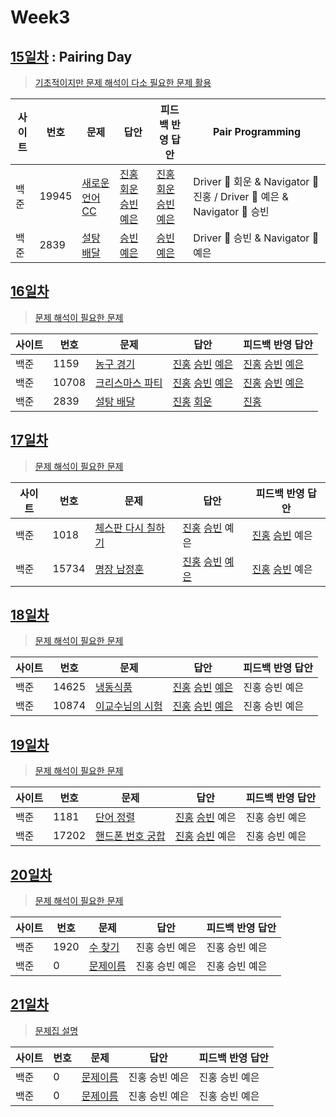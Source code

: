 # Week3

## [15일차](Day15) : Pairing Day

> [기초적이지만 문제 해석이 다소 필요한 문제 활용](https://www.acmicpc.net/group/workbook/view/9797/29016)

| 사이트 | 번호  | 문제                                                    | 답안                                                                      | 피드백 반영 답안  | Pair Programming                                                        |
| ------ | ----- | ------------------------------------------------------- | ------------------------------------------------------------------------- | ----------------- | ----------------------------------------------------------------------- |
| 백준   | 19945 | [새로운 언어 CC](https://www.acmicpc.net/problem/19945) | [진홍회운](Day15/bj19945_kjhjhw.java) [승빈예은](Day15/bj19945_wsblye.cs) | [진홍회운](Day15/bj19945_kjhjhw.java) [승빈예은](Day15/bj19945_wsblye.cs) | Driver 🚗 회운 & Navigator 🧭 진홍 / Driver 🚗 예은 & Navigator 🧭 승빈 |
| 백준   | 2839  | [설탕 배달](https://www.acmicpc.net/problem/2839)       | [승빈예은](Day15/bj2839_wsblye.java)                                      | [승빈예은](Day15/bj2839_wsblye_fb.java)          | Driver 🚗 승빈 & Navigator 🧭 예은                                      |

## [16일차](Day16)

> [문제 해석이 필요한 문제](https://www.acmicpc.net/group/workbook/view/9797/29056)

| 사이트 | 번호  | 문제                                                     | 답안                                                                                            | 피드백 반영 답안    |
| ------ | ----- | -------------------------------------------------------- | ----------------------------------------------------------------------------------------------- | ------------------- |
| 백준   | 1159  | [농구 경기](https://www.acmicpc.net/problem/1159)        | [진홍](Day16/bj1159_kjh.java) [승빈](Day16/bj1159_wsb.java) [예은](Day16/bj1159_lye.cs)     | [진홍](Day16/bj1159_kjh_fb.java) [승빈](Day16/bj1159_wsb_fb.java) [예은](Day16/bj1159_lye_fb.cs) |
| 백준   | 10708 | [크리스마스 파티](https://www.acmicpc.net/problem/10708) | [진홍](Day16/bj10708_kjh.java) [승빈](Day16/bj10708_wsb.java) [예은](Day16/bj10708_lye.cs) | [진홍](Day16/bj10708_kjh.java) [승빈](Day16/bj10708_wsb.java) [예은](Day16/bj10708_lye_fb.cs) |
| 백준   | 2839  | [설탕 배달](https://www.acmicpc.net/problem/2839)        | [진홍](Day16/bj2839_kjh.java) [회운](Day16/bj2839_jhw.java)                                     | [진홍](Day16/bj2839_kjh.java)           |

## [17일차](Day17)

> [문제 해석이 필요한 문제](https://www.acmicpc.net/group/workbook/view/9797/29147)

| 사이트 | 번호  | 문제                                                       | 답안                | 피드백 반영 답안    |
| ------ | ----- | ---------------------------------------------------------- | ------------------- | ------------------- |
| 백준   | 1018  | [체스판 다시 칠하기](https://www.acmicpc.net/problem/1018) | [진홍](Day17/bj1018_kjh.java) [승빈](Day17/bj1018_wsb.java) 예은 | [진홍](Day17/bj1018_kjh.java) [승빈](Day17/bj1018_wsb_fb.java) 예은 |
| 백준   | 15734 | [명장 남정훈](https://www.acmicpc.net/problem/15734)       | [진홍](Day17/bj15734_kjh.java) [승빈](Day17/bj15734_wsb.java) [예은](Day17/bj15734_lye.cs) | [진홍](Day17/bj15734_kjh.java) [승빈](Day17/bj15734_wsb_fb.java) 예은 |

## [18일차](Day18)

> [문제 해석이 필요한 문제](https://www.acmicpc.net/group/workbook/view/9797/29172)

| 사이트 | 번호 | 문제                 | 답안                | 피드백 반영 답안    |
| ------ | ---- | -------------------- | ------------------- | ------------------- |
| 백준   | 14625 | [냉동식품](https://www.acmicpc.net/problem/14625) | [진홍](Day18/bj14625_kjh.java) [승빈](Day18/bj14625_wsb.java) [예은](Day18/bj14625_lye.cs) | 진홍 승빈 예은 |
| 백준   | 10874    | [이교수님의 시험](https://www.acmicpc.net/problem/10874) | [진홍](Day18/bj10874_kjh.java) [승빈](Day18/bj10874_wsb.java) [예은](Day18/bj10874_lye.cs) | 진홍 승빈 예은 |

## [19일차](Day19)

> [문제 해석이 필요한 문제](https://www.acmicpc.net/group/workbook/view/9797/29220)

| 사이트 | 번호 | 문제                 | 답안                | 피드백 반영 답안    |
| ------ | ---- | -------------------- | ------------------- | ------------------- |
| 백준   | 1181    | [단어 정렬](https://www.acmicpc.net/problem/1181) | [진홍](Day19/bj1181_kjh.java) [승빈](Day19/bj1181_wsb.java) 예은 | 진홍 승빈 예은 |
| 백준   | 17202    | [핸드폰 번호 궁합](https://www.acmicpc.net/problem/17202) | [진홍](Day19/bj17202_kjh.java) [승빈](Day19/bj17202_wsb.java) 예은 | 진홍 승빈 예은 |

## [20일차](Day20)

> [문제 해석이 필요한 문제](문제집링크)

| 사이트 | 번호 | 문제                 | 답안                | 피드백 반영 답안    |
| ------ | ---- | -------------------- | ------------------- | ------------------- |
| 백준   | 1920    | [수 찾기](https://www.acmicpc.net/problem/1920) | 진홍 승빈 예은 | 진홍 승빈 예은 |
| 백준   | 0    | [문제이름](문제링크) | 진홍 승빈 예은 | 진홍 승빈 예은 |

## [21일차](Day21)

> [문제집 설명](문제집링크)

| 사이트 | 번호 | 문제                 | 답안                | 피드백 반영 답안    |
| ------ | ---- | -------------------- | ------------------- | ------------------- |
| 백준   | 0    | [문제이름](문제링크) | 진홍 승빈 예은 | 진홍 승빈 예은 |
| 백준   | 0    | [문제이름](문제링크) | 진홍 승빈 예은 | 진홍 승빈 예은 |
